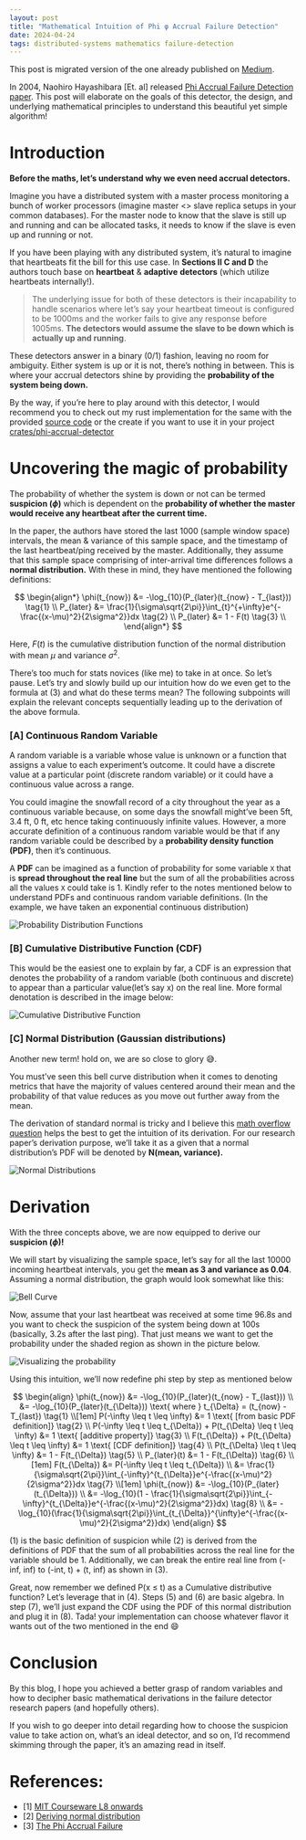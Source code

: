 ```yaml
---
layout: post
title: "Mathematical Intuition of Phi φ Accrual Failure Detection"
date: 2024-04-24
tags: distributed-systems mathematics failure-detection
---
```


This post is migrated version of the one already published on [Medium](https://singhuddeshyaofficial.medium.com/mathematical-intuition-of-phi-%CF%86-accrual-failure-detection-111d9c898011 "@embed").

In 2004, Naohiro Hayashibara [Et. al] released [Phi Accrual Failure Detection paper](https://www.researchgate.net/publication/29682135_The_ph_accrual_failure_detector). This post will elaborate on the goals of this detector, the design, and underlying mathematical principles to understand this beautiful yet simple algorithm!

Introduction
================

**Before the maths, let’s understand why we even need accrual detectors.**

Imagine you have a distributed system with a master process monitoring a bunch of worker processors (imagine master <> slave replica setups in your common databases). For the master node to know that the slave is still up and running and can be allocated tasks, it needs to know if the slave is even up and running or not.

If you have been playing with any distributed system, it’s natural to imagine that heartbeats fit the bill for this use case. In **Sections II C and D** the authors touch base on **heartbeat** & **adaptive** **detectors** (which utilize heartbeats internally!).

> The underlying issue for both of these detectors is their incapability to handle scenarios where let’s say your heartbeat timeout is configured to be 1000ms and the worker fails to give any response before 1005ms. **The detectors would assume the slave to be down which is actually up and running**.

These detectors answer in a binary (0/1) fashion, leaving no room for ambiguity. Either system is up or it is not, there’s nothing in between. This is where your accrual detectors shine by providing the **probability of the system being down.**

By the way, if you’re here to play around with this detector, I would recommend you to check out my rust implementation for the same with the provided [source code](https://github.com/uds5501/Phi-Accrual-Detector) or the create if you want to use it in your project [crates/phi-accrual-detector](https://crates.io/crates/phi-accrual-detector "@embed")


Uncovering the magic of probability
===================================

The probability of whether the system is down or not can be termed **suspicion $(\phi)$** which is dependent on the **probability of whether the master would receive any heartbeat after the current time.**

In the paper, the authors have stored the last 1000 (sample window space) intervals, the mean & variance of this sample space, and the timestamp of the last heartbeat/ping received by the master. Additionally, they assume that this sample space comprising of inter-arrival time differences follows a **normal distribution.** With these in mind, they have mentioned the following definitions:

$$
\begin{align*}
\phi(t_{now}) &= -\log_{10}(P_{later}(t_{now} - T_{last})) \tag{1} \\
P_{later} &= \frac{1}{\sigma\sqrt{2\pi}}\int_{t}^{+\infty}e^{-\frac{(x-\mu)^2}{2\sigma^2}}dx \tag{2} \\
P_{later} &= 1 - F(t) \tag{3} \\
\end{align*}
$$

Here, $F(t)$ is the cumulative distribution function of the normal distribution with mean $\mu$ and variance $\sigma^2$.

There’s too much for stats novices (like me) to take in at once. So let’s pause. Let’s try and slowly build up our intuition how do we even get to the formula at (3) and what do these terms mean? The following subpoints will explain the relevant concepts sequentially leading up to the derivation of the above formula.


### **[A] Continuous Random Variable**


A random variable is a variable whose value is unknown or a function that assigns a value to each experiment’s outcome. It could have a discrete value at a particular point (discrete random variable) or it could have a continuous value across a range.

You could imagine the snowfall record of a city throughout the year as a continuous variable because, on some days the snowfall might’ve been 5ft, 3.4 ft, 0 ft, etc hence taking continuously infinite values. However, a more accurate definition of a continuous random variable would be that if any random variable could be described by a **probability density function (PDF)**, then it’s continuous.

A **PDF** can be imagined as a function of probability for some variable `X` that is **spread throughout the real line** but the sum of all the probabilities across all the values `X` could take is 1. Kindly refer to the notes mentioned below to understand PDFs and continuous random variable definitions. (In the example, we have taken an exponential continuous distribution)

![Probability Distribution Functions](https://miro.medium.com/v2/resize:fit:1400/format:webp/1*wcUVYsjgSNPVc_LC6-zzOg.png)

### **[B] Cumulative Distributive Function (CDF)**

This would be the easiest one to explain by far, a CDF is an expression that denotes the probability of a random variable (both continuous and discrete) to appear than a particular value(let’s say x) on the real line. More formal denotation is described in the image below:

![Cumulative Distributive Function](https://miro.medium.com/v2/resize:fit:2000/format:webp/1*irTlp6JpwNQmOcTe_m7tsw.png)

### **[C] Normal Distribution (Gaussian distributions)**

Another new term! hold on, we are so close to glory 😅.

You must’ve seen this bell curve distribution when it comes to denoting metrics that have the majority of values centered around their mean and the probability of that value reduces as you move out further away from the mean.

The derivation of standard normal is tricky and I believe this [math overflow question](https://math.stackexchange.com/questions/384893/how-was-the-normal-distribution-derived) helps the best to get the intuition of its derivation. For our research paper’s derivation purpose, we’ll take it as a given that a normal distribution’s PDF will be denoted by **N(mean, variance).**

![Normal Distributions](https://miro.medium.com/v2/resize:fit:1400/format:webp/1*NhpGSO2hSVskNQVm_uFngA.png)

Derivation
==========

With the three concepts above, we are now equipped to derive our **suspicion $(\phi)$!**

We will start by visualizing the sample space, let’s say for all the last 10000 incoming heartbeat intervals, you get the **mean as 3 and variance as 0.04**. Assuming a normal distribution, the graph would look somewhat like this:

![Bell Curve](https://miro.medium.com/v2/resize:fit:2000/format:webp/1*Min93ZoBd6A-Xoygl6s3Wg.png)

Now, assume that your last heartbeat was received at some time 96.8s and you want to check the suspicion of the system being down at 100s (basically, 3.2s after the last ping). That just means we want to get the probability under the shaded region as shown in the picture below.

![Visualizing the probability](https://miro.medium.com/v2/resize:fit:2000/format:webp/1*CPDMhNtN9A5jTgAOfFUQrA.png)

Using this intuition, we’ll now redefine phi step by step as mentioned below

$$
\begin{align}
\phi(t_{now}) &= -\log_{10}(P_{later}(t_{now} - T_{last}))  \\
&= -\log_{10}(P_{later}(t_{\Delta})) \text{ where } t_{\Delta} = (t_{now} - T_{last}) \tag{1} \\[1em]
P(-\infty \leq t \leq \infty) &= 1 \text{ [from basic PDF definition]} \tag{2} \\
P(-\infty \leq t \leq t_{\Delta}) + P(t_{\Delta} \leq t \leq \infty) &= 1 \text{ [additive property]} \tag{3} \\
F(t_{\Delta}) + P(t_{\Delta} \leq t \leq \infty) &= 1 \text{ [CDF definition]} \tag{4} \\
P(t_{\Delta} \leq t \leq \infty) &= 1 - F(t_{\Delta}) \tag{5} \\
P_{later}(t) &= 1 - F(t_{\Delta}) \tag{6} \\[1em]
F(t_{\Delta}) &= P(-\infty \leq t \leq t_{\Delta}) \\
&= \frac{1}{\sigma\sqrt{2\pi}}\int_{-\infty}^{t_{\Delta}}e^{-\frac{(x-\mu)^2}{2\sigma^2}}dx \tag{7} \\[1em]
\phi(t_{now}) &= -\log_{10}(P_{later}(t_{\Delta})) \\
&= -\log_{10}(1 - \frac{1}{\sigma\sqrt{2\pi}}\int_{-\infty}^{t_{\Delta}}e^{-\frac{(x-\mu)^2}{2\sigma^2}}dx) \tag{8} \\
&= -\log_{10}(\frac{1}{\sigma\sqrt{2\pi}}\int_{t_{\Delta}}^{\infty}e^{-\frac{(x-\mu)^2}{2\sigma^2}}dx)
\end{align}
$$

(1) is the basic definition of suspicion while (2) is derived from the definitions of PDF that the sum of all probabilities across the real line for the variable should be 1. Additionally, we can break the entire real line from (-inf, inf) to (-int, t) + (t, inf) as shown in (3).

Great, now remember we defined P(x ≤ t) as a Cumulative distributive function? Let’s leverage that in (4). Steps (5) and (6) are basic algebra. In step (7), we’ll just expand the CDF using the PDF of this normal distribution and plug it in (8). Tada! your implementation can choose whatever flavor it wants out of the two mentioned in the end 😄

Conclusion
==========

By this blog, I hope you achieved a better grasp of random variables and how to decipher basic mathematical derivations in the failure detector research papers (and hopefully others).

If you wish to go deeper into detail regarding how to choose the suspicion value to take action on, what’s an ideal detector, and so on, I’d recommend skimming through the paper, it’s an amazing read in itself.

References:
===========

*   [1] [MIT Courseware L8 onwards](https://www.youtube.com/watch?v=eXf2Zak-s0o&list=PLUl4u3cNGP60hI9ATjSFgLZpbNJ7myAg6&index=80)
*   [2] [Deriving normal distribution](https://math.stackexchange.com/a/385427)
*   [3] [The Phi Accrual Failure](https://www.researchgate.net/publication/29682135_The_ph_accrual_failure_detector)
